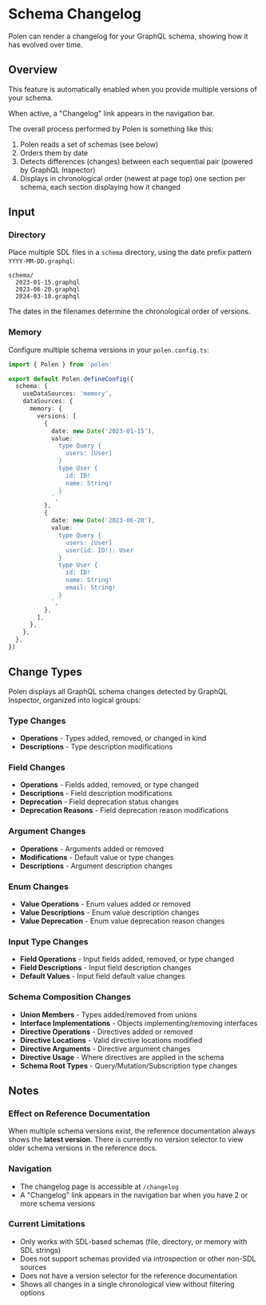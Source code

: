 # Schema Changelog

Polen can render a changelog for your GraphQL schema, showing how it has evolved over time.

## Overview

This feature is automatically enabled when you provide multiple versions of your schema.

When active, a "Changelog" link appears in the navigation bar.

The overall process performed by Polen is something like this:

1. Polen reads a set of schemas (see below)
2. Orders them by date
3. Detects differences (changes) between each sequential pair (powered by GraphQL Inspector)
4. Displays in chronological order (newest at page top) one section per schema, each section displaying how it changed

## Input

### Directory

Place multiple SDL files in a `schema` directory, using the date prefix pattern `YYYY-MM-DD.graphql`:

```
schema/
  2023-01-15.graphql
  2023-06-20.graphql
  2024-03-10.graphql
```

The dates in the filenames determine the chronological order of versions.

### Memory

Configure multiple schema versions in your `polen.config.ts`:

```ts
import { Polen } from 'polen'

export default Polen.defineConfig({
  schema: {
    useDataSources: 'memory',
    dataSources: {
      memory: {
        versions: [
          {
            date: new Date('2023-01-15'),
            value: `
              type Query {
                users: [User]
              }
              type User {
                id: ID!
                name: String!
              }
            `,
          },
          {
            date: new Date('2023-06-20'),
            value: `
              type Query {
                users: [User]
                user(id: ID!): User
              }
              type User {
                id: ID!
                name: String!
                email: String!
              }
            `,
          },
        ],
      },
    },
  },
})
```

## Change Types

Polen displays all GraphQL schema changes detected by GraphQL Inspector, organized into logical groups:

### Type Changes

- **Operations** - Types added, removed, or changed in kind
- **Descriptions** - Type description modifications

### Field Changes

- **Operations** - Fields added, removed, or type changed
- **Descriptions** - Field description modifications
- **Deprecation** - Field deprecation status changes
- **Deprecation Reasons** - Field deprecation reason modifications

### Argument Changes

- **Operations** - Arguments added or removed
- **Modifications** - Default value or type changes
- **Descriptions** - Argument description changes

### Enum Changes

- **Value Operations** - Enum values added or removed
- **Value Descriptions** - Enum value description changes
- **Value Deprecation** - Enum value deprecation reason changes

### Input Type Changes

- **Field Operations** - Input fields added, removed, or type changed
- **Field Descriptions** - Input field description changes
- **Default Values** - Input field default value changes

### Schema Composition Changes

- **Union Members** - Types added/removed from unions
- **Interface Implementations** - Objects implementing/removing interfaces
- **Directive Operations** - Directives added or removed
- **Directive Locations** - Valid directive locations modified
- **Directive Arguments** - Directive argument changes
- **Directive Usage** - Where directives are applied in the schema
- **Schema Root Types** - Query/Mutation/Subscription type changes

## Notes

### Effect on Reference Documentation

When multiple schema versions exist, the reference documentation always shows the **latest version**. There is currently no version selector to view older schema versions in the reference docs.

### Navigation

- The changelog page is accessible at `/changelog`
- A "Changelog" link appears in the navigation bar when you have 2 or more schema versions

### Current Limitations

- Only works with SDL-based schemas (file, directory, or memory with SDL strings)
- Does not support schemas provided via introspection or other non-SDL sources
- Does not have a version selector for the reference documentation
- Shows all changes in a single chronological view without filtering options
